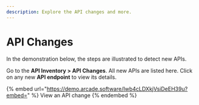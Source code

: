 ```yaml
---
description: Explore the API changes and more.
---
```


# API Changes

In the demonstration below, the steps are illustrated to detect new APIs.

Go to the **API Inventory > API Changes**. All new APIs are listed here. Click on any new **API endpoint** to view its details.&#x20;

{% embed url="https://demo.arcade.software/Iwb4cLDXkjVsiDeEH39u?embed=" %}
View an API change
{% endembed %}
